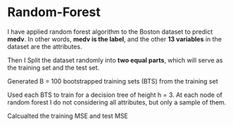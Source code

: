 # Random-Forest
I have applied random forest algorithm to the Boston dataset to predict **medv**. In other words, **medv is the label**, and the other **13 variables** in the dataset are the attributes.

Then I Split the dataset randomly into **two equal parts**, which will serve as the training set and the test set. 

Generated B = 100 bootstrapped training sets (BTS) from the training set

Used each BTS to train for a decision tree of height h = 3. At each node of random forest I do not considering all attributes, but only a sample of them.

Calcualted the training MSE and test MSE


